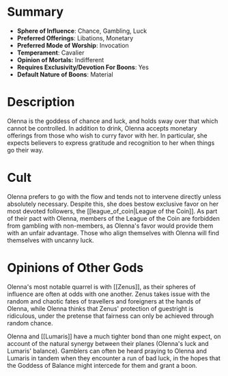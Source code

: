 # Summary
- **Sphere of Influence**: Chance, Gambling, Luck
- **Preferred Offerings**: Libations, Monetary
- **Preferred Mode of Worship**: Invocation
- **Temperament**: Cavalier
- **Opinion of Mortals:** Indifferent
- **Requires Exclusivity/Devotion For Boons**: Yes
- **Default Nature of Boons**: Material

# Description
Olenna is the goddess of chance and luck, and holds sway over that which cannot be controlled. In addition to drink, Olenna accepts monetary offerings from those who wish to curry favor with her. In particular, she expects believers to express gratitude and recognition to her when things go their way. 

# Cult
Olenna prefers to go with the flow and tends not to intervene directly unless absolutely necessary. Despite this, she does bestow exclusive favor on her most devoted followers, the [[league_of_coin|League of the Coin]]. As part of their pact with Olenna, members of the League of the Coin are forbidden from gambling with non-members, as Olenna's favor would provide them with an unfair advantage. Those who align themselves with Olenna will find themselves with uncanny luck. 

# Opinions of Other Gods
Olenna's most notable quarrel is with [[Zenus]], as their spheres of influence are often at odds with one another. Zenus takes issue with the random and chaotic fates of travellers and foreigners at the hands of Olenna, while Olenna thinks that Zenus' protection of guestright is ridiculous, under the pretense that fairness can only be achieved through random chance. 

Olenna and [[Lumaris]] have a much tighter bond than one might expect, on account of the natural synergy between their planes (Olenna's luck and Lumaris' balance). Gamblers can often be heard praying to Olenna and Lumaris in tandem when they encounter a run of bad luck, in the hopes that the Goddess of Balance might intercede for them and grant a boon.
